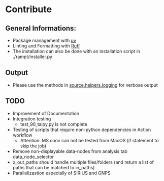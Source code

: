 # Contribute

## General Informations:
- Package management with [uv](https://docs.astral.sh/uv/)
- Linting and Formatting with [Ruff](https://docs.astral.sh/ruff/)
- The installation can also be done with an installation script in ./rampt/installer.py


## Output
- Please use the methods in [source.helpers.logging](./source/helpers/logging.py) for verbose output

## TODO
- Improvement of Documentation
- Integration testing
    - test_90_taipy.py is not complete
- Testing of scripts that require non-python dependencies in Action workflow
    - Attention: MS conv can not be tested from MacOS (if statement to skip the job)
- Remove non-displayable data-nodes from analysis tab data_node_selector
- x_out_paths should handle multiple files/folders (and return a list of paths that can be matched to in_paths)
- Parallelizastion especially of SIRIUS and GNPS